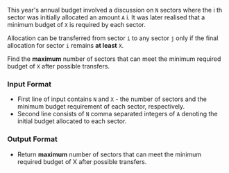 This year's annual budget involved a discussion on ```N``` sectors where the i th sector was initially allocated an amount ```A``` i.
It was later realised that a minimum budget of ```X``` is required by each sector.

Allocation can be transferred from sector 
```i``` to any sector ```j``` only if the final allocation for sector ```i``` remains **at least** ```X```.

Find the **maximum** number of sectors that can meet the minimum required budget of ```X``` after possible transfers.

### Input Format

-  First line of input contains ```N``` and ```X``` - the number of sectors and the minimum budget requirement of each sector, respectively.
-  Second line consists of ```N``` comma separated integers of ```A``` denoting the initial budget allocated to each sector. 

### Output Format

- Return **maximum** number of sectors that can meet the minimum required budget of X after possible transfers.
